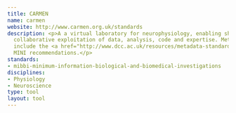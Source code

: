 ```yaml
---
title: CARMEN
name: carmen
website: http://www.carmen.org.uk/standards
description: <p>A a virtual laboratory for neurophysiology, enabling sharing and
  collaborative exploitation of data, analysis, code and expertise. Metadata must
  include the <a href="http://www.dcc.ac.uk/resources/metadata-standards/mibbi-minimum-information-biological-and-biomedical-investigations">MIBBI</a>-registered
  MINI recommendations.</p>
standards:
- mibbi-minimum-information-biological-and-biomedical-investigations
disciplines:
- Physiology
- Neuroscience
type: tool
layout: tool
---
```


